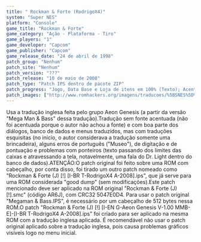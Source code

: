 ```yaml
---
title: " Rockman & Forte (RodrigoX4)"
system: "Super NES"
platform: "Console"
game_title: "Rockman & Forte"
game_category: "Ação - Plataforma - Tiro"
game_players: "1"
game_developer: "Capcom"
game_publisher: "Capcom"
game_release_date: "24 de abril de 1998"
patch_group: "Nenhum"
patch_site: "Nenhum"
patch_version: "???"
patch_release: "10 de maio de 2008"
patch_type: "Patch IPS dentro de pacote ZIP"
patch_progress: "Jogo, Data Base e Loja de itens em 100% (Texto); Acentuação em 0%; Tela título e Tela de arquivos em 100% (Gráficos)"
patch_images: ["http://www.romhackers.org/imagens/traducoes/%5BSNES%5D%20Rockman%20&%20Forte%20-%20RodrigoX4%20-%201.png","http://www.romhackers.org/imagens/traducoes/%5BSNES%5D%20Rockman%20&%20Forte%20-%20RodrigoX4%20-%202.png","http://www.romhackers.org/imagens/traducoes/%5BSNES%5D%20Rockman%20&%20Forte%20-%20RodrigoX4%20-%203.png"]
---
```

Usa a tradução inglesa feita pelo grupo Aeon Genesis (a partir da versão "Mega Man & Bass" dessa tradução).Tradução sem fonte acentuada (não foi acentuada porque o autor não achou a fonte) e com boa parte dos diálogos, banco de dados e menus traduzidos, mas com traduções esquisitas (no início, o autor considerava a tradução somente uma brincadeira), alguns erros de português ("Museo"), de digitação e de pontuação e problemas com ponteiros (texto passando dos limites das caixas e atravessando a tela, notavelmente, uma fala do Dr. Light dentro do banco de dados).ATENÇÃO:O patch original foi feito sobre uma ROM com cabeçalho, por conta disso, foi tirado um outro patch nomeado como "Rockman & Forte (J) [!] [I-BR T-RodrigoX4 A-2008].ips", que já serve para uma ROM considerada "good dump" (sem modificações).Este patch mencionado deve ser aplicado na ROM original "Rockman & Forte (J) [!].smc" (código AR6J), com CRC32 5047E0D4. Para usar o patch original "Megaman & Bass.IPS", é necessário por um cabeçalho de 512 bytes nessa ROM.O patch "Rockman & Forte (J) [!] [I-EN G-Aeon Genesis V-1.00 MMB-E]-[I-BR T-RodrigoX4 A-2008].ips" foi criado para ser aplicado na mesma ROM com a tradução inglesa aplicada. É recomendável não usar o patch original aplicado sobre a tradução inglesa, pois causa problemas gráficos visíveis logo no menu inicial.